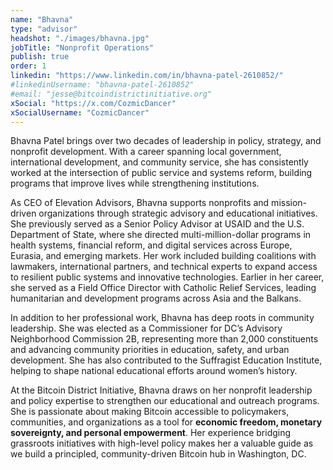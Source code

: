 ```yaml
---
name: "Bhavna"
type: "advisor"
headshot: "./images/bhavna.jpg"
jobTitle: "Nonprofit Operations"
publish: true
order: 1
linkedin: "https://www.linkedin.com/in/bhavna-patel-2610852/"
#linkedinUsername: "bhavna-patel-2610852"
#email: "jesse@bitcoindistrictinitiative.org"
xSocial: "https://x.com/CozmicDancer"
xSocialUsername: "CozmicDancer"
---
```


Bhavna Patel brings over two decades of leadership in policy, strategy, and nonprofit development. With a career spanning local government, international development, and community service, she has consistently worked at the intersection of public service and systems reform, building programs that improve lives while strengthening institutions.

As CEO of Elevation Advisors, Bhavna supports nonprofits and mission-driven organizations through strategic advisory and educational initiatives. She previously served as a Senior Policy Advisor at USAID and the U.S. Department of State, where she directed multi-million-dollar programs in health systems, financial reform, and digital services across Europe, Eurasia, and emerging markets. Her work included building coalitions with lawmakers, international partners, and technical experts to expand access to resilient public systems and innovative technologies. Earlier in her career, she served as a Field Office Director with Catholic Relief Services, leading humanitarian and development programs across Asia and the Balkans.  

In addition to her professional work, Bhavna has deep roots in community leadership. She was elected as a Commissioner for DC’s Advisory Neighborhood Commission 2B, representing more than 2,000 constituents and advancing community priorities in education, safety, and urban development. She has also contributed to the Suffragist Education Institute, helping to shape national educational efforts around women’s history.  

At the Bitcoin District Initiative, Bhavna draws on her nonprofit leadership and policy expertise to strengthen our educational and outreach programs. She is passionate about making Bitcoin accessible to policymakers, communities, and organizations as a tool for **economic freedom, monetary sovereignty, and personal empowerment**. Her experience bridging grassroots initiatives with high-level policy makes her a valuable guide as we build a principled, community-driven Bitcoin hub in Washington, DC.

